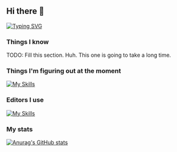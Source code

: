 ## Hi there 👋
[![Typing SVG](https://readme-typing-svg.herokuapp.com?font=Fira+Code&pause=1000&color=24F733&random=false&width=435&lines=Welcome+to+my+profile)](https://git.io/typing-svg)

### Things I know
 TODO: Fill this section. Huh. This one is going to take a long time.

### Things I'm figuring out at the moment
[![My Skills](https://skillicons.dev/icons?i=c,java,gradle,cmake&perline=3)](https://skillicons.dev)
### Editors I use
[![My Skills](https://skillicons.dev/icons?i=neovim,vscode&perline=3)](https://skillicons.dev)
### My stats
[![Anurag's GitHub stats](https://github-readme-stats.vercel.app/api?username=dza205&show_icons=true&theme=dark)](https://github.com/dza205/github-readme-stats)

<!--
**dza205/dza205** is a ✨ _special_ ✨ repository because its `README.md` (this file) appears on your GitHub profile.

Here are some ideas to get you started:

- 🔭 I’m currently working on ...
- 🌱 I’m currently learning ...
- 👯 I’m looking to collaborate on ...
- 🤔 I’m looking for help with ...
- 💬 Ask me about ...
- 📫 How to reach me: ...
- 😄 Pronouns: ...
- ⚡ Fun fact: ...
-->
